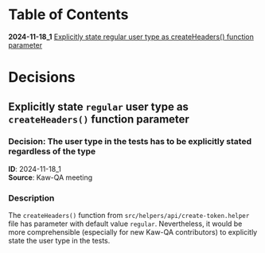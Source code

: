 # Table of Contents

**2024-11-18_1** [Explicitly state regular user type as createHeaders() function parameter](#explicitly-state-regular-user-type)

# Decisions

## Explicitly state `regular` user type as `createHeaders()` function parameter <a id="explicitly-state-regular-user-type"></a>

### Decision: The user type in the tests has to be explicitly stated regardless of the type

**ID**: 2024-11-18_1  
**Source**: Kaw-QA meeting

### Description
The `createHeaders()` function from `src/helpers/api/create-token.helper` file has parameter with default value `regular`. Nevertheless, it would be more comprehensible (especially for new Kaw-QA contributors) to explicitly state the user type in the tests.